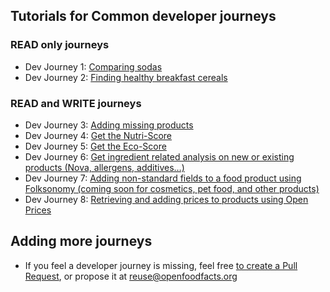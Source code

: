 ## Tutorials for Common developer journeys
### READ only journeys
- []()Dev Journey 1: <a href="docs/reference/api-tutorials/comparing-sodas-for-anna.md">Comparing sodas</a>
- []()Dev Journey 2: <a href="docs/reference/api-tutorials/finding-healthy-cereals.md">Finding healthy breakfast cereals</a>

### READ and WRITE journeys
- []()Dev Journey 3: <a href="docs/reference/api-tutorials/adding-missing-products.md">Adding missing products</a>
- []()Dev Journey 4: <a href="docs/reference/api-tutorials/get-the-nutri-score.md">Get the Nutri-Score</a>
- []()Dev Journey 5: <a href="docs/reference/api-tutorials/get-the-eco-score.md">Get the Eco-Score</a>
- []()Dev Journey 6: <a href="docs/reference/api-tutorials/get-ingredient-related-analysis.md">Get ingredient related analysis on new or existing products (Nova, allergens, additives…)</a>
- []()Dev Journey 7: <a href="docs/reference/api-tutorials/folksonomy-engine.md">Adding non-standard fields to a food product using Folksonomy (coming soon for cosmetics, pet food, and other products)</a>
- []()Dev Journey 8: <a href="docs/reference/api-tutorials/product-prices.md">Retrieving and adding prices to products using Open Prices</a>

## Adding more journeys

* If you feel a developer journey is missing, feel free <a href="https://github.com/openfoodfacts/openfoodfacts-server/tree/main/docs/reference/api-tutorials">to create a Pull Request</a>, or propose it at reuse@openfoodfacts.org
